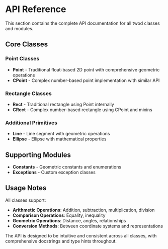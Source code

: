# API Reference

This section contains the complete API documentation for all twod classes and modules.

## Core Classes

### Point Classes
- **Point** - Traditional float-based 2D point with comprehensive geometric operations
- **CPoint** - Complex number-based point implementation with similar API

### Rectangle Classes
- **Rect** - Traditional rectangle using Point internally
- **CRect** - Complex number-based rectangle using CPoint and mixins

### Additional Primitives
- **Line** - Line segment with geometric operations
- **Ellipse** - Ellipse with mathematical properties

## Supporting Modules

- **Constants** - Geometric constants and enumerations
- **Exceptions** - Custom exception classes

## Usage Notes

All classes support:

- **Arithmetic Operations**: Addition, subtraction, multiplication, division
- **Comparison Operations**: Equality, inequality
- **Geometric Operations**: Distance, angles, relationships
- **Conversion Methods**: Between coordinate systems and representations

The API is designed to be intuitive and consistent across all classes, with comprehensive docstrings and type hints throughout.